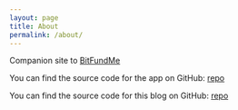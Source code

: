```yaml
---
layout: page
title: About
permalink: /about/
---
```


Companion site to [BitFundMe](https://bitfundme.rocks/)

You can find the source code for the app on GitHub:
[repo](https://github.com/davidweisss/iHodLWeb)

You can find the source code for this blog on GitHub:
[repo](https://github.com/davidweisss/iHodLWeb)
